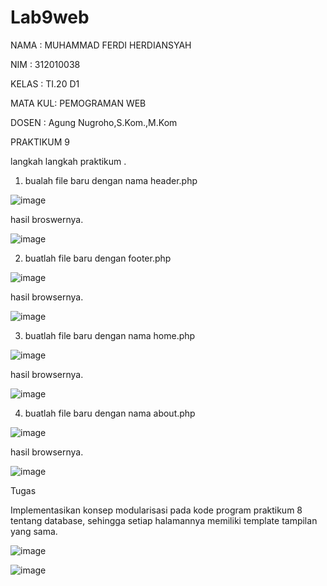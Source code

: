 # Lab9web

NAMA    : MUHAMMAD FERDI HERDIANSYAH

NIM     : 312010038

KELAS   : TI.20 D1 

MATA KUL: PEMOGRAMAN WEB

DOSEN   : Agung Nugroho,S.Kom.,M.Kom


PRAKTIKUM 9 

langkah langkah praktikum . 

1. bualah file baru dengan nama header.php

![image](https://user-images.githubusercontent.com/101733752/171410751-31201aa1-a0b9-41fa-82f5-fb78beda0245.png)

hasil broswernya. 

![image](https://user-images.githubusercontent.com/101733752/171411277-4e00e873-08e1-459f-8c07-8a5e284b6b21.png)


2. buatlah file baru dengan footer.php

![image](https://user-images.githubusercontent.com/101733752/171411309-47c24b81-e95d-48f6-a651-7bb7ac35e711.png)

hasil browsernya. 

![image](https://user-images.githubusercontent.com/101733752/171411533-d1efca87-d034-42df-9457-1491c9b26098.png)

3. buatlah file baru dengan nama home.php

![image](https://user-images.githubusercontent.com/101733752/171411764-3be882c0-6289-48d7-a1ab-a9a8f2c93d89.png)


hasil browsernya.

![image](https://user-images.githubusercontent.com/101733752/171411934-b955a0f8-ca47-4b15-9d8e-d7fb1e769e7b.png)

4. buatlah file baru dengan nama about.php

![image](https://user-images.githubusercontent.com/101733752/171412082-88c3a718-5514-4278-bda1-7a4aa7bcd557.png)

hasil browsernya. 

![image](https://user-images.githubusercontent.com/101733752/171412222-a4fad40c-a784-4fe4-894d-3e2a1b19ac9d.png)


Tugas

Implementasikan konsep modularisasi pada kode program praktikum 8 tentang database, sehingga setiap halamannya memiliki template tampilan yang sama.

![image](https://user-images.githubusercontent.com/101733752/171412434-06e9d7d0-0826-4843-beb3-aa4521be8745.png)

![image](https://user-images.githubusercontent.com/101733752/171412615-bfed139e-e7e3-45b1-bc7f-1fa06cb465bd.png)





